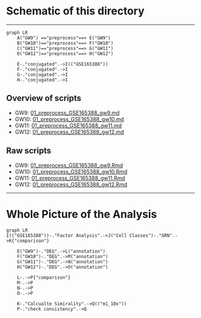 # Schematic of this directory
---
```mermaid
graph LR
    A("GW9") =="preprocess"==> E("GW9")
    B("GW10")=="preprocess"==> F("GW10")
    C("GW11")=="preprocess"==> G("GW11")
    D("GW12")=="preprocess"==> H("GW12")

    E-."conjugated".->I(("GSE165388"))
    F-."conjugated".->I
    G-."conjugated".->I
    H-."conjugated".->I
```
## Overview of scripts
- GW9: [01_preprocess_GSE165388_gw9.md](./01_preprocess_GSE165388_gw9.md)
- GW10: [01_preprocess_GSE165388_gw10.md](./01_preprocess_GSE165388_gw10.md)
- GW11: [01_preprocess_GSE165388_gw11.md](./01_preprocess_GSE165388_gw11.md)
- GW12: [01_preprocess_GSE165388_gw12.md](./01_preprocess_GSE165388_gw12.md)

## Raw scripts
- GW9: [01_preprocess_GSE165388_gw9.Rmd](./01_preprocess_GSE165388_gw9.Rmd)
- GW10: [01_preprocess_GSE165388_gw10.Rmd](./01_preprocess_GSE165388_gw10.Rmd)
- GW11: [01_preprocess_GSE165388_gw11.Rmd](./01_preprocess_GSE165388_gw11.Rmd)
- GW12: [01_preprocess_GSE165388_gw12.Rmd](./01_preprocess_GSE165388_gw12.Rmd)


---
# Whole Picture of the Analysis
```mermaid
graph LR
I(("GSE165388"))-."Factor Analysis".->J("Cell Classes")-."GRN".->K{"comparison"}

    E("GW9")-."DEG".->L("annotation")
    F("GW10")-."DEG".->M("annotation")
    G("GW11")-."DEG".->N("annotation")
    H("GW12")-."DEG".->O("annotation")

    L-.->P{"comparison"}
    M-.->P
    N-.->P
    O-.->P

    K-."Calcualte Simirality".->Q(("m1_10x"))
    P-."check consistency".->Q
```
